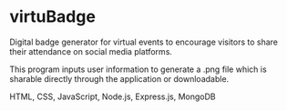 # virtuBadge
Digital badge generator for virtual events to encourage visitors to share their attendance on social media platforms. 

This program inputs user information to generate a .png file which is sharable directly through the application or downloadable.

HTML, CSS, JavaScript, Node.js, Express.js, MongoDB
